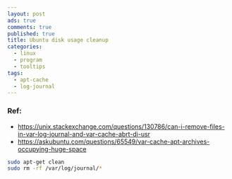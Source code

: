 ```yaml
---
layout: post
ads: true
comments: true
published: true
title: Ubuntu disk usage cleanup
categories:
  - linux
  - program
  - tooltips
tags:
  - apt-cache
  - log-journal
---
```

### Ref:
- https://unix.stackexchange.com/questions/130786/can-i-remove-files-in-var-log-journal-and-var-cache-abrt-di-usr
- https://askubuntu.com/questions/65549/var-cache-apt-archives-occupying-huge-space

```bash
sudo apt-get clean
sudo rm -rf /var/log/journal/*
```
